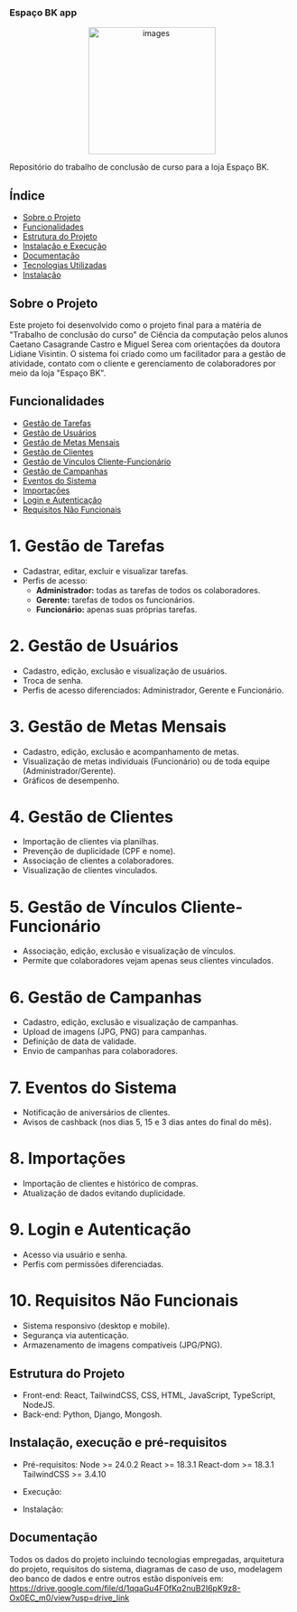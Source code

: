 ### Espaço BK app
<p align="center">
  <img src="https://github.com/user-attachments/assets/a752197d-3666-4d7a-9030-6d5246ba4945" alt="images" width="225" height="225" />
</p>


Repositório do trabalho de conclusão de curso para a loja Espaço BK.

## Índice
- [Sobre o Projeto](#sobre-o-projeto)
- [Funcionalidades](#funcionalidades)
- [Estrutura do Projeto](#estrutura-do-projeto)
- [Instalação e Execução](#instalação-e-execução)
- [Documentação](#documentação)
- [Tecnologias Utilizadas](#tecnologias-utilizadas)
- [Instalação](#Instalação)

## Sobre o Projeto
Este projeto foi desenvolvido como o projeto final para a matéria de "Trabalho de conclusão do curso" de Ciência da computação pelos alunos Caetano Casagrande Castro e Miguel Serea com orientações da doutora Lidiane Visintin.
O sistema foi criado como um facilitador para a gestão de atividade, contato com o cliente e gerenciamento de colaboradores por meio da loja "Espaço BK". 

## Funcionalidades
- [Gestão de Tarefas](#gestão-de-tarefas)
- [Gestão de Usuários](#gestão-de-usuários)
- [Gestão de Metas Mensais](#gestão-de-metas-mensais)
- [Gestão de Clientes](#gestão-de-clientes)
- [Gestão de Vínculos Cliente-Funcionário](#gestão-de-vínculos-cliente-funcionário)
- [Gestão de Campanhas](#gestão-de-campanhas)
- [Eventos do Sistema](#eventos-do-sistema)
- [Importações](#importações)
- [Login e Autenticação](#login-e-autenticação)
- [Requisitos Não Funcionais](#requisitos-não-funcionais)

# 1. Gestão de Tarefas
- Cadastrar, editar, excluir e visualizar tarefas.
- Perfis de acesso:
  - **Administrador:** todas as tarefas de todos os colaboradores.
  - **Gerente:** tarefas de todos os funcionários.
  - **Funcionário:** apenas suas próprias tarefas.

# 2. Gestão de Usuários
- Cadastro, edição, exclusão e visualização de usuários.
- Troca de senha.
- Perfis de acesso diferenciados: Administrador, Gerente e Funcionário.

# 3. Gestão de Metas Mensais
- Cadastro, edição, exclusão e acompanhamento de metas.
- Visualização de metas individuais (Funcionário) ou de toda equipe (Administrador/Gerente).
- Gráficos de desempenho.

# 4. Gestão de Clientes
- Importação de clientes via planilhas.
- Prevenção de duplicidade (CPF e nome).
- Associação de clientes a colaboradores.
- Visualização de clientes vinculados.

# 5. Gestão de Vínculos Cliente-Funcionário
- Associação, edição, exclusão e visualização de vínculos.
- Permite que colaboradores vejam apenas seus clientes vinculados.

# 6. Gestão de Campanhas
- Cadastro, edição, exclusão e visualização de campanhas.
- Upload de imagens (JPG, PNG) para campanhas.
- Definição de data de validade.
- Envio de campanhas para colaboradores.

# 7. Eventos do Sistema
- Notificação de aniversários de clientes.
- Avisos de cashback (nos dias 5, 15 e 3 dias antes do final do mês).

# 8. Importações
- Importação de clientes e histórico de compras.
- Atualização de dados evitando duplicidade.

# 9. Login e Autenticação
- Acesso via usuário e senha.
- Perfis com permissões diferenciadas.

# 10. Requisitos Não Funcionais
- Sistema responsivo (desktop e mobile).
- Segurança via autenticação.
- Armazenamento de imagens compatíveis (JPG/PNG).

## Estrutura do Projeto
- Front-end: React, TailwindCSS, CSS, HTML, JavaScript, TypeScript, NodeJS.
- Back-end: Python, Django, Mongosh. 

## Instalação, execução e pré-requisitos
- Pré-requisitos:
  Node >= 24.0.2
  React >= 18.3.1
  React-dom >= 18.3.1
  TailwindCSS >= 3.4.10

- Execução:

- Instalação:

## Documentação 
Todos os dados do projeto incluindo tecnologias empregadas, arquitetura do projeto, requisitos do sistema, diagramas de caso de uso, modelagem deo banco de dados e entre outros estão disponíveis em: https://drive.google.com/file/d/1qqaGu4F0fKq2nuB2I6pK9z8-Ox0EC_m0/view?usp=drive_link


